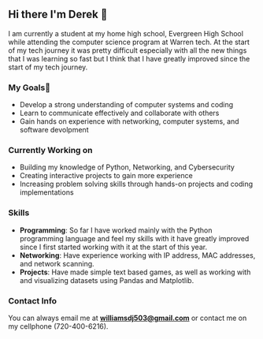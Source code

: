 ## Hi there I'm Derek 👋

I am currently a student at my home high school, Evergreen High School while attending the computer science program at Warren tech. At the start of my tech journey it was pretty difficult especially with all the new things that I was learning so fast but I think that I have greatly improved since the start of my tech journey.

### My Goals🎯

- Develop a strong understanding of computer systems and coding
- Learn to communicate effectively and collaborate with others
- Gain hands on experience with networking, computer systems, and software devolpment

### Currently Working on

- Building my knowledge of Python, Networking, and Cybersecurity
- Creating interactive projects to gain more experience
- Increasing problem solving skills through hands-on projects and coding implementations

### Skills

- **Programming**: So far I have worked mainly with the Python programming language and feel my skills with it have greatly improved since I first started working with it at the start of this year.
- **Networking**: Have experience working with IP address, MAC addresses, and network scanning.
- **Projects**: Have made simple text based games, as well as working with and visualizing datasets using Pandas and Matplotlib.

### Contact Info

You can always email me at **williamsdj503@gmail.com** or contact me on my cellphone (720-400-6216).
<!--
**derk78/derk78** is a ✨ _special_ ✨ repository because its `README.md` (this file) appears on your GitHub profile.

Here are some ideas to get you started:

- 🔭 I’m currently working on ...
- 🌱 I’m currently learning ...
- 👯 I’m looking to collaborate on ...
- 🤔 I’m looking for help with ...
- 💬 Ask me about ...
- 📫 How to reach me: ...
- 😄 Pronouns: ...
- ⚡ Fun fact: ...
-->

